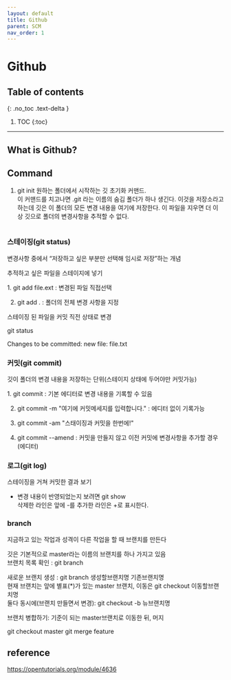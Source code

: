 ```yaml
---
layout: default
title: Github
parent: SCM
nav_order: 1
---
```


# Github

## Table of contents
{: .no_toc .text-delta }

1. TOC
{:toc}

---
## What is Github?

## Command

1. git init
원하는 폴더에서 시작하는 깃 초기화 커맨드.<br> 
이 커맨드를 치고나면 .git 라는 이름의 숨김 폴더가 하나 생긴다. 이것을 저장소라고 하는데 깃은 이 폴더의 모든 변경 내용을 여기에 저장한다. 이 파일을 지우면 더 이상 깃으로 폴더의 변경사항을 추적할 수 없다.

```markdown

```

### 스테이징(git status)
변경사항 중에서 “저장하고 싶은 부분만 선택해 임시로 저장”하는 개념<br>

추적하고 싶은 파일을 스테이지에 넣기
<div class="code-example" markdown="1">
1. git add file.ext
  : 변경된 파일 직접선택

2. git add .
  : 폴더의 전체 변경 사항을 지정
</div>

스테이징 된 파일을 커밋 직전 상태로 변경
<div class="code-example" markdown="1">
git status

Changes to be committed:
  new file: file.txt
</div>

### 커밋(git commit)
깃이 폴더의 변경 내용을 저장하는 단위(스테이지 상태에 두어야만 커밋가능)
<div class="code-example" markdown="1">
1. git commit
  : 기본 에디터로 변경 내용을 기록할 수 있음

2. git commit -m "여기에 커밋메세지를 입력합니다."
  : 에디터 없이 기록가능
  
3. git commit -am "스태이징과 커밋을 한번에!"

4. git commit --amend
  : 커밋을 만들지 않고 이전 커밋에 변경사항을 추가할 경우(에디터)
</div>

### 로그(git log)
스테이징을 거쳐 커밋한 결과 보기

- 변경 내용이 반영되었는지 보려면 git show <br>
삭제한 라인은 앞에 -를 추가한 라인은 +로 표시한다.

### branch
지금하고 있는 작업과 성격이 다른 작업을 할 때 브랜치를 만든다

깃은 기본적으로 master라는 이름의 브랜치를 하나 가지고 있음<br>
브랜치 목록 확인 : git branch <br>

새로운 브랜치 생성 : git branch 생성할브랜치명 기존브랜치명<br>
현재 브랜치는 앞에 별표(*)가 있는 master 브랜치, 이동은 git checkout 이동할브랜치명<br>
둘다 동시에(브랜치 만들면서 변경): git checkout -b 뉴브랜치명 <br>

브랜치 병합하기: 기준이 되는 master브랜치로 이동한 뒤, 머지
<div class="code-example" markdown="1">
git checkout master
git merge feature
</div>




## reference
https://opentutorials.org/module/4636 <br>
